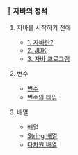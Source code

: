 ### 📌 자바의 정석

1. 자바를 시작하기 전에
    - [1. 자바란?](https://github.com/ahnsoheee/Java/blob/main/Chapter1/1_Java.md)
    - [2. JDK](https://github.com/ahnsoheee/Java/blob/main/Chapter1/2_JDK.md)
    - [3. 자바 프로그램](https://github.com/ahnsoheee/Java/blob/main/Chapter1/3_JavaProgram.md)

2. 변수
    - [변수](https://github.com/ahnsoheee/Java/blob/main/Chapter2/1_variable.md)   
    - [변수의 타입](https://github.com/ahnsoheee/Java/blob/main/Chapter2/2_variableType.md)
5. 배열
    - [배열](https://github.com/ahnsoheee/Java/blob/main/Chapter5/1_Array.md)
    - [String 배열](https://github.com/ahnsoheee/Java/blob/main/Chapter5/2_StringArray.md)
    - [다차원 배열](https://github.com/ahnsoheee/Java/blob/main/Chapter5/3_MultiDemensionalArray.md)